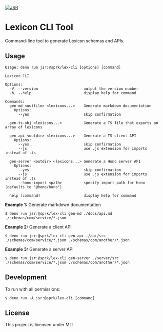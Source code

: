 [![JSR](https://jsr.io/badges/@sprk/lex-cli)](https://jsr.io/@sprk/lex-cli)

# Lexicon CLI Tool

Command-line tool to generate Lexicon schemas and APIs.

## Usage

```
Usage: deno run jsr:@sprk/lex-cli [options] [command]

Lexicon CLI

Options:
  -V, --version                     output the version number
  -h, --help                        display help for command

Commands:
  gen-md <outfile> <lexicons...>    Generate markdown documentation
    Options:
      --yes                         skip confirmation

  gen-ts-obj <lexicons...>          Generate a TS file that exports an array of lexicons

  gen-api <outdir> <lexicons...>    Generate a TS client API
    Options:
      --yes                         skip confirmation
      --js                          use .js extension for imports instead of .ts

  gen-server <outdir> <lexicons...> Generate a Hono server API
    Options:
      --yes                         skip confirmation
      --js                          use .js extension for imports instead of .ts
      --hono-import <path>          specify import path for Hono (defaults to "@hono/hono")

  help [command]                    display help for command
```

**Example 1:** Generate markdown documentation

```
$ deno run jsr:@sprk/lex-cli gen-md ./docs/api.md ./schemas/com/service/*.json
```

**Example 2:** Generate a client API

```
$ deno run jsr:@sprk/lex-cli gen-api ./api/src ./schemas/com/service/*.json ./schemas/com/another/*.json
```

**Example 3:** Generate a server API

```
$ deno run jsr:@sprk/lex-cli gen-server ./server/src ./schemas/com/service/*.json ./schemas/com/another/*.json
```

## Development

To run with all permissions:

```
$ deno run -A jsr:@sprk/lex-cli [command]
```

## License

This project is licensed under MIT
